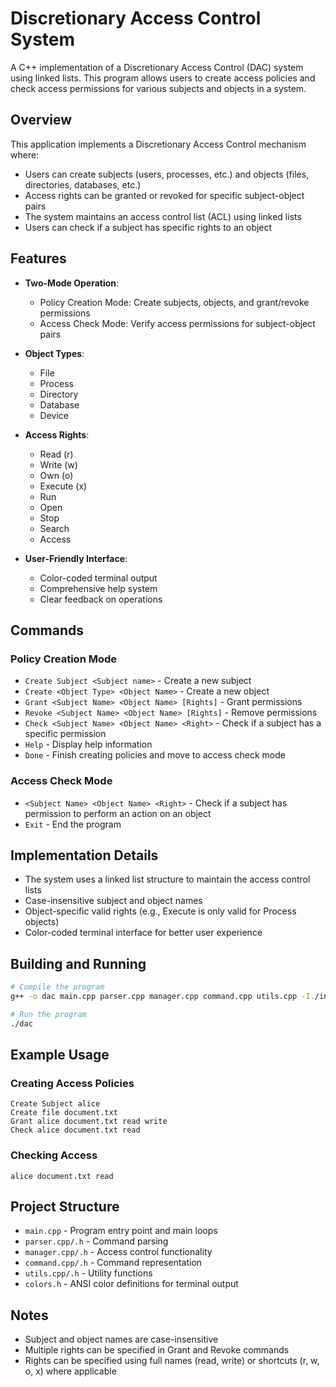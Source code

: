 # Discretionary Access Control System

A C++ implementation of a Discretionary Access Control (DAC) system using linked lists. This program allows users to create access policies and check access permissions for various subjects and objects in a system.

## Overview

This application implements a Discretionary Access Control mechanism where:

- Users can create subjects (users, processes, etc.) and objects (files, directories, databases, etc.)
- Access rights can be granted or revoked for specific subject-object pairs
- The system maintains an access control list (ACL) using linked lists
- Users can check if a subject has specific rights to an object

## Features

- **Two-Mode Operation**:
  - Policy Creation Mode: Create subjects, objects, and grant/revoke permissions
  - Access Check Mode: Verify access permissions for subject-object pairs
  
- **Object Types**:
  - File
  - Process
  - Directory
  - Database
  - Device

- **Access Rights**:
  - Read (r)
  - Write (w)
  - Own (o)
  - Execute (x)
  - Run
  - Open
  - Stop
  - Search
  - Access

- **User-Friendly Interface**:
  - Color-coded terminal output
  - Comprehensive help system
  - Clear feedback on operations

## Commands

### Policy Creation Mode

- `Create Subject <Subject name>` - Create a new subject
- `Create <Object Type> <Object Name>` - Create a new object
- `Grant <Subject Name> <Object Name> [Rights]` - Grant permissions
- `Revoke <Subject Name> <Object Name> [Rights]` - Remove permissions
- `Check <Subject Name> <Object Name> <Right>` - Check if a subject has a specific permission
- `Help` - Display help information
- `Done` - Finish creating policies and move to access check mode

### Access Check Mode

- `<Subject Name> <Object Name> <Right>` - Check if a subject has permission to perform an action on an object
- `Exit` - End the program

## Implementation Details

- The system uses a linked list structure to maintain the access control lists
- Case-insensitive subject and object names
- Object-specific valid rights (e.g., Execute is only valid for Process objects)
- Color-coded terminal interface for better user experience

## Building and Running

```bash
# Compile the program
g++ -o dac main.cpp parser.cpp manager.cpp command.cpp utils.cpp -I./include

# Run the program
./dac
```

## Example Usage

### Creating Access Policies

```
Create Subject alice
Create file document.txt
Grant alice document.txt read write
Check alice document.txt read
```

### Checking Access

```
alice document.txt read
```

## Project Structure

- `main.cpp` - Program entry point and main loops
- `parser.cpp/.h` - Command parsing
- `manager.cpp/.h` - Access control functionality
- `command.cpp/.h` - Command representation
- `utils.cpp/.h` - Utility functions
- `colors.h` - ANSI color definitions for terminal output

## Notes

- Subject and object names are case-insensitive
- Multiple rights can be specified in Grant and Revoke commands
- Rights can be specified using full names (read, write) or shortcuts (r, w, o, x) where applicable